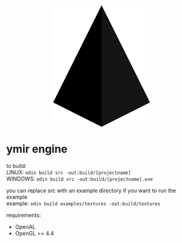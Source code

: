 <p align="center">
    <img width=256 height=320 src="ymir%20engine%20logo.png">
</p>

<p align="center">
    <h1>ymir engine</h1>
</p>

to build:  
LINUX: `odin build src -out:build/[projectname]`  
WINDOWS: `odin build src -out:build/[projectname].exe`  

you can replace src with an example directory if you want to run the example  
example: `odin build examples/textures -out:build/textures`

requirements:
* OpenAL
* OpenGL >= 4.4
